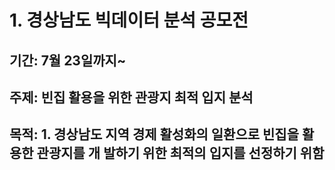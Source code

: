 # 1. 경상남도 빅데이터 분석 공모전
## 기간: 7월 23일까지~
## 주제: 빈집 활용을 위한 관광지 최적 입지 분석
## 목적: 1.	경상남도 지역 경제 활성화의 일환으로 빈집을 활용한 관광지를 개 발하기 위한 최적의 입지를 선정하기 위함
